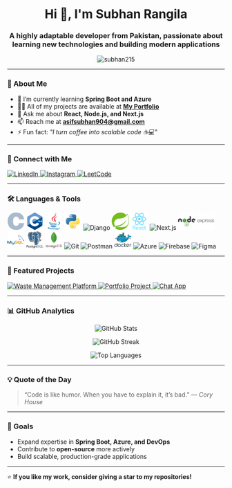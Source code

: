 <h1 align="center">Hi 👋, I'm Subhan Rangila</h1>
<h3 align="center">A highly adaptable developer from Pakistan, passionate about learning new technologies and building modern applications</h3>

<p align="center">
  <img src="https://komarev.com/ghpvc/?username=subhan215&label=Profile%20views&color=0e75b6&style=flat" alt="subhan215" />
</p>

---

### 🧠 About Me

- 🌱 I’m currently learning **Spring Boot and Azure**  
- 👨‍💻 All of my projects are available at [**My Portfolio**](https://subhan-rangila-portfolio.web.app/)  
- 💬 Ask me about **React, Node.js, and Next.js**  
- 📫 Reach me at **asifsubhan904@gmail.com**  
- ⚡ Fun fact: *"I turn coffee into scalable code ☕💻"*  

---

### 🤝 Connect with Me

<p align="left">
  <a href="https://linkedin.com/in/subhan215" target="_blank">
    <img src="https://img.shields.io/badge/LinkedIn-0077B5?style=for-the-badge&logo=linkedin&logoColor=white" alt="LinkedIn"/>
  </a>
  <a href="https://instagram.com/subhanrangila" target="_blank">
    <img src="https://img.shields.io/badge/Instagram-E4405F?style=for-the-badge&logo=instagram&logoColor=white" alt="Instagram"/>
  </a>
  <a href="https://www.leetcode.com/subhanrangila" target="_blank">
    <img src="https://img.shields.io/badge/LeetCode-FFA116?style=for-the-badge&logo=leetcode&logoColor=white" alt="LeetCode"/>
  </a>
</p>

---

### 🛠️ Languages & Tools

<p align="left">
  <!-- Programming Languages -->
  <img src="https://raw.githubusercontent.com/devicons/devicon/master/icons/c/c-original.svg" alt="C" width="40" height="40"/>
  <img src="https://raw.githubusercontent.com/devicons/devicon/master/icons/cplusplus/cplusplus-original.svg" alt="C++" width="40" height="40"/>
  <img src="https://raw.githubusercontent.com/devicons/devicon/master/icons/java/java-original.svg" alt="Java" width="40" height="40"/>
  <img src="https://raw.githubusercontent.com/devicons/devicon/master/icons/python/python-original.svg" alt="Python" width="40" height="40"/>

  <!-- Frameworks -->
  <img src="https://cdn.worldvectorlogo.com/logos/django.svg" alt="Django" width="40" height="40"/>
  <img src="https://raw.githubusercontent.com/devicons/devicon/master/icons/spring/spring-original.svg" alt="Spring Boot" width="40" height="40"/>
  <img src="https://raw.githubusercontent.com/devicons/devicon/master/icons/react/react-original-wordmark.svg" alt="React" width="40" height="40"/>
  <img src="https://cdn.worldvectorlogo.com/logos/nextjs-2.svg" alt="Next.js" width="40" height="40"/>
  <img src="https://raw.githubusercontent.com/devicons/devicon/master/icons/nodejs/nodejs-original-wordmark.svg" alt="Node.js" width="40" height="40"/>
  <img src="https://raw.githubusercontent.com/devicons/devicon/master/icons/express/express-original-wordmark.svg" alt="Express.js" width="40" height="40"/>

  <!-- Databases -->
  <img src="https://raw.githubusercontent.com/devicons/devicon/master/icons/mysql/mysql-original-wordmark.svg" alt="MySQL" width="40" height="40"/>
  <img src="https://raw.githubusercontent.com/devicons/devicon/master/icons/postgresql/postgresql-original-wordmark.svg" alt="PostgreSQL" width="40" height="40"/>
  <img src="https://raw.githubusercontent.com/devicons/devicon/master/icons/mongodb/mongodb-original-wordmark.svg" alt="MongoDB" width="40" height="40"/>

  <!-- Tools & Platforms -->
  <img src="https://www.vectorlogo.zone/logos/git-scm/git-scm-icon.svg" alt="Git" width="40" height="40"/>
  <img src="https://www.vectorlogo.zone/logos/getpostman/getpostman-icon.svg" alt="Postman" width="40" height="40"/>
  <img src="https://raw.githubusercontent.com/devicons/devicon/master/icons/docker/docker-original-wordmark.svg" alt="Docker" width="40" height="40"/>
  <img src="https://www.vectorlogo.zone/logos/microsoft_azure/microsoft_azure-icon.svg" alt="Azure" width="40" height="40"/>
  <img src="https://firebase.google.com/downloads/brand-guidelines/PNG/logo-vertical.png" alt="Firebase" width="40" height="40"/>
  <img src="https://www.vectorlogo.zone/logos/figma/figma-icon.svg" alt="Figma" width="40" height="40"/>
</p>

---

### 🚀 Featured Projects

<p align="left">
  <a href="https://github.com/subhan215/waste-management-platform">
    <img src="https://img.shields.io/badge/Waste%20Management%20Platform-Next.js%20%7C%20Node.js%20%7C%20PostgreSQL-blue?style=for-the-badge" alt="Waste Management Platform"/>
  </a>
  <a href="https://github.com/subhan215/portfolio">
    <img src="https://img.shields.io/badge/Portfolio-React%20%7C%20Firebase-green?style=for-the-badge" alt="Portfolio Project"/>
  </a>
  <a href="https://github.com/subhan215/chat-application">
    <img src="https://img.shields.io/badge/Chat%20App-React%20Native%20%7C%20Firebase-orange?style=for-the-badge" alt="Chat App"/>
  </a>
</p>

---

### 📊 GitHub Analytics

<p align="center">
  <img src="https://github-readme-stats.vercel.app/api?username=subhan215&show_icons=true&theme=radical" alt="GitHub Stats" />
</p>

<p align="center">
  <img src="https://github-readme-streak-stats.herokuapp.com/?user=subhan215&theme=radical" alt="GitHub Streak" />
</p>

<p align="center">
  <img src="https://github-readme-stats.vercel.app/api/top-langs/?username=subhan215&layout=compact&theme=radical" alt="Top Languages" />
</p>

---

### 💡 Quote of the Day

> “Code is like humor. When you have to explain it, it’s bad.” — *Cory House*

---

### 🎯 Goals

- Expand expertise in **Spring Boot, Azure, and DevOps**  
- Contribute to **open-source** more actively  
- Build scalable, production-grade applications  

---

⭐ **If you like my work, consider giving a star to my repositories!**
